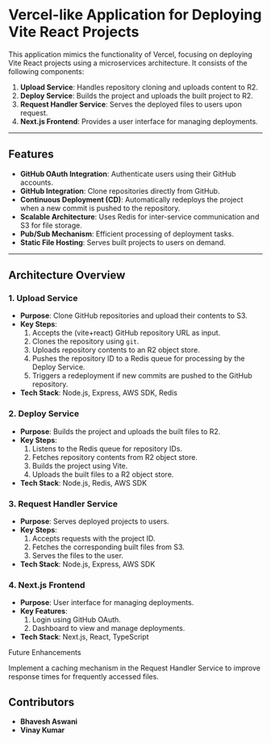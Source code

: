 # Vercel-like Application for Deploying Vite React Projects

This application mimics the functionality of Vercel, focusing on deploying Vite React projects using a microservices architecture. It consists of the following components:

1. **Upload Service**: Handles repository cloning and uploads content to R2.
2. **Deploy Service**: Builds the project and uploads the built project to R2.
3. **Request Handler Service**: Serves the deployed files to users upon request.
4. **Next.js Frontend**: Provides a user interface for managing deployments.

---

## Features

- **GitHub OAuth Integration**: Authenticate users using their GitHub accounts.
- **GitHub Integration**: Clone repositories directly from GitHub.
- **Continuous Deployment (CD)**: Automatically redeploys the project when a new commit is pushed to the repository.
- **Scalable Architecture**: Uses Redis for inter-service communication and S3 for file storage.
- **Pub/Sub Mechanism**: Efficient processing of deployment tasks.
- **Static File Hosting**: Serves built projects to users on demand.

---

## Architecture Overview

### 1. **Upload Service**
- **Purpose**: Clone GitHub repositories and upload their contents to S3.
- **Key Steps**:
  1. Accepts the (vite+react) GitHub repository URL as input.
  2. Clones the repository using `git`.
  3. Uploads repository contents to an R2 object store.
  4. Pushes the repository ID to a Redis queue for processing by the Deploy Service.
  5. Triggers a redeployment if new commits are pushed to the GitHub repository.
- **Tech Stack**: Node.js, Express, AWS SDK, Redis

### 2. **Deploy Service**
- **Purpose**: Builds the project and uploads the built files to R2.
- **Key Steps**:
  1. Listens to the Redis queue for repository IDs.
  2. Fetches repository contents from R2 object store.
  3. Builds the project using Vite.
  4. Uploads the built files to a R2 object store.
- **Tech Stack**: Node.js, Redis, AWS SDK

### 3. **Request Handler Service**
- **Purpose**: Serves deployed projects to users.
- **Key Steps**:
  1. Accepts requests with the project ID.
  2. Fetches the corresponding built files from S3.
  3. Serves the files to the user.
- **Tech Stack**: Node.js, Express, AWS SDK

### 4. **Next.js Frontend**
- **Purpose**: User interface for managing deployments.
- **Key Features**:
  1. Login using GitHub OAuth.
  2. Dashboard to view and manage deployments.
- **Tech Stack**: Next.js, React, TypeScript


Future Enhancements

Implement a caching mechanism in the Request Handler Service to improve response times for frequently accessed files. 



## Contributors

- **Bhavesh Aswani**
- **Vinay Kumar**



